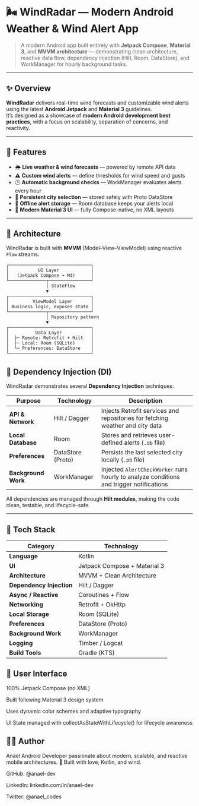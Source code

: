 # 🌬️ WindRadar — Modern Android Weather & Wind Alert App

> A modern Android app built entirely with **Jetpack Compose**, **Material 3**, and **MVVM architecture** — demonstrating clean architecture, reactive data flow, dependency injection (Hilt, Room, DataStore), and WorkManager for hourly background tasks.

---

## ✨ Overview

**WindRadar** delivers real-time wind forecasts and customizable wind alerts using the latest **Android Jetpack** and **Material 3** guidelines.  
It’s designed as a showcase of **modern Android development best practices**, with a focus on scalability, separation of concerns, and reactivity.

---

## 🎯 Features

- 🌦️ **Live weather & wind forecasts** — powered by remote API data
- ⚠️ **Custom wind alerts** — define thresholds for wind speed and gusts
- 🕒 **Automatic background checks** — WorkManager evaluates alerts every hour
- 📍 **Persistent city selection** — stored safely with Proto DataStore
- 💾 **Offline alert storage** — Room database keeps your alerts local
- 🎨 **Modern Material 3 UI** — fully Compose-native, no XML layouts

---

## 🧠 Architecture

WindRadar is built with **MVVM** (Model–View–ViewModel) using reactive `Flow` streams.

```text
┌───────────────────────────────┐
│           UI Layer            │
│   (Jetpack Compose + M3)      │
└──────────────┬────────────────┘
               │ StateFlow
               ▼
┌───────────────────────────────┐
│         ViewModel Layer       │
│ Business logic, exposes state │
└──────────────┬────────────────┘
               │ Repository pattern
               ▼
┌───────────────────────────────┐
│          Data Layer           │
│  ├─ Remote: Retrofit + Hilt   │
│  ├─ Local: Room (SQLite)      │
│  └─ Preferences: DataStore    │
└───────────────────────────────┘
```

## 🧩 Dependency Injection (DI)

WindRadar demonstrates several **Dependency Injection** techniques:

| Purpose | Technology | Description                                                                             |
|----------|-------------|-----------------------------------------------------------------------------------------|
| **API & Network** | Hilt / Dagger | Injects Retrofit services and repositories for fetching weather and city data           |
| **Local Database** | Room | Stores and retrieves user-defined alerts  (`.db` file)                                  |
| **Preferences** | DataStore (Proto) | Persists the last selected city locally (`.pb` file)                                    |
| **Background Work** | WorkManager | Injected `AlertCheckWorker` runs hourly to analyze conditions and trigger notifications |

All dependencies are managed through **Hilt modules**, making the code clean, testable, and lifecycle-safe.

---

## 🧰 Tech Stack

| Category | Technology |
|-----------|-------------|
| **Language** | Kotlin |
| **UI** | Jetpack Compose + Material 3 |
| **Architecture** | MVVM + Clean Architecture |
| **Dependency Injection** | Hilt / Dagger |
| **Async / Reactive** | Coroutines + Flow |
| **Networking** | Retrofit + OkHttp |
| **Local Storage** | Room (SQLite) |
| **Preferences** | DataStore (Proto) |
| **Background Work** | WorkManager |
| **Logging** | Timber / Logcat |
| **Build Tools** | Gradle (KTS) |

## 🎨 User Interface

100% Jetpack Compose (no XML)

Built following Material 3 design system

Uses dynamic color schemes and adaptive typography

UI State managed with collectAsStateWithLifecycle() for lifecycle awareness

## 🧑‍💻 Author

Anaël
Android Developer passionate about modern, scalable, and reactive mobile architectures.
📍 Built with love, Kotlin, and wind.

GitHub: @anael-dev

LinkedIn: linkedin.com/in/anael-dev

Twitter: @anael_codes